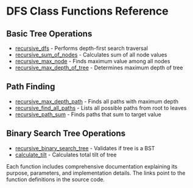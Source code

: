 # DFS Class Functions Reference

## Basic Tree Operations
- [recursive_dfs](../../blob/main/depth_first_search/dfs.py#L2) - Performs depth-first search traversal
- [recursive_sum_of_nodes](../../blob/main/depth_first_search/dfs.py#L18) - Calculates sum of all node values
- [recursive_max_node](../../blob/main/depth_first_search/dfs.py#L31) - Finds maximum value among all nodes
- [recursive_max_depth_of_tree](../../blob/main/depth_first_search/dfs.py#L45) - Determines maximum depth of tree

## Path Finding
- [recursive_max_depth_path](../../blob/main/depth_first_search/dfs.py#L56) - Finds all paths with maximum depth
- [recursive_find_all_paths](../../blob/main/depth_first_search/dfs.py#L127) - Lists all possible paths from root to leaves
- [recursive_path_sum](../../blob/main/depth_first_search/dfs.py#L145) - Finds paths that sum to target value

## Binary Search Tree Operations
- [recursive_binary_search_tree](../../blob/main/depth_first_search/dfs.py#L171) - Validates if tree is a BST
- [calculate_tilt](../../blob/main/depth_first_search/dfs.py#L190) - Calculates total tilt of tree

Each function includes comprehensive documentation explaining its purpose, parameters, and implementation details. The links point to the function definitions in the source code.